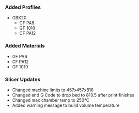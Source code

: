 ### Added Profiles
- GBX20
    - GF PA6
    - GF 1010
    - CF PA12

### Added Materials
- GF PA6
- CF PA12
- GF 1010

### Slicer Updates
- Changed machine limits to 457x457x810
- Changed end G Code to drop bed to 810.5 after print finishes
- Changed max chamber temp to 250°C
- Added warning message to build volume temperature



